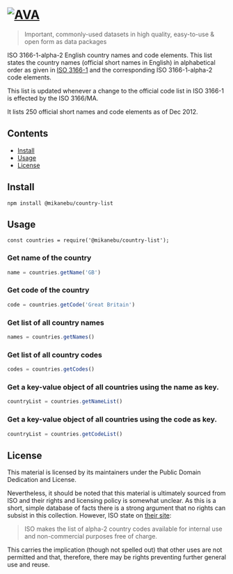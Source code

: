 # [![AVA](https://avatars2.githubusercontent.com/u/1643515?s=200&v=4)](https://github.com/datasets)

> Important, commonly-used datasets in high quality, easy-to-use & open form as data packages

ISO 3166-1-alpha-2 English country names and code elements. This list states
the country names (official short names in English) in alphabetical order as
given in [ISO 3166-1][] and the corresponding ISO 3166-1-alpha-2 code elements.

[ISO 3166-1]: http://www.iso.org/iso/home/standards/country_codes.htm

This list is updated whenever a change to the official code list in ISO 3166-1
is effected by the ISO 3166/MA.

It lists 250 official short names and code elements as of Dec 2012.

## Contents

- [Install](#install)
- [Usage](#usage)
- [License](#license)

## Install 

```
npm install @mikanebu/country-list
```

## Usage

```
const countries = require('@mikanebu/country-list');
```


### Get name of the country

```js
name = countries.getName('GB')
```

### Get code of the country

```js
code = countries.getCode('Great Britain')
```

### Get list of all country names

```js
names = countries.getNames()
```
### Get list of all country codes

```js
codes = countries.getCodes()
```

### Get a key-value object of all countries using the name as key.

```js
countryList = countries.getNameList()
```

### Get a key-value object of all countries using the code as key.

```js
countryList = countries.getCodeList()
```

## License

This material is licensed by its maintainers under the Public Domain Dedication
and License.

Nevertheless, it should be noted that this material is ultimately sourced from
ISO and their rights and licensing policy is somewhat unclear. As this is a
short, simple database of facts there is a strong argument that no rights can
subsist in this collection. However, ISO state on [their
site](http://www.iso.org/iso/home/standards/country_codes.htm): 

> ISO makes the list of alpha-2 country codes available for internal use and
> non-commercial purposes free of charge. 

This carries the implication (though not spelled out) that other uses are not
permitted and that, therefore, there may be rights preventing further general
use and reuse.


